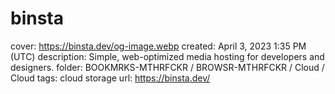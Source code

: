 # binsta

cover: https://binsta.dev/og-image.webp
created: April 3, 2023 1:35 PM (UTC)
description: Simple, web-optimized media hosting for developers and designers.
folder: BOOKMRKS-MTHRFCKR / BROWSR-MTHRFCKR / Cloud / Cloud
tags: cloud storage
url: https://binsta.dev/